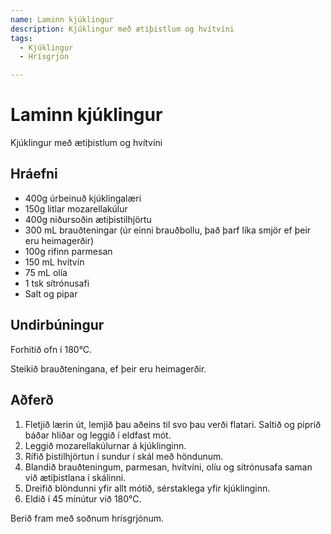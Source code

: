 ```yaml
---
name: Laminn kjúklingur
description: Kjúklingur með ætiþistlum og hvítvíni
tags:
  - Kjúklingur
  - Hrísgrjón

---
```


# Laminn kjúklingur

Kjúklingur með ætiþistlum og hvítvíni

## Hráefni

- 400g úrbeinuð kjúklingalæri
- 150g litlar mozarellakúlur
- 400g niðursoðin ætiþistilhjörtu
- 300 mL brauðteningar (úr einni brauðbollu, það þarf líka smjör ef þeir eru heimagerðir)
- 100g rifinn parmesan
- 150 mL hvítvín
- 75 mL olía
- 1 tsk sítrónusafi
- Salt og pipar

## Undirbúningur

Forhitið ofn í 180°C.

Steikið brauðteningana, ef þeir eru heimagerðir.

## Aðferð

1. Fletjið lærin út, lemjið þau aðeins til svo þau verði flatari. Saltið og piprið báðar hliðar og leggið í eldfast mót.
2. Leggið mozarellakúlurnar á kjúklinginn.
3. Rífið þistilhjörtun í sundur í skál með höndunum.
4. Blandið brauðteningum, parmesan, hvítvíni, olíu og sítrónusafa saman við ætiþistlana í skálinni.
5. Dreifið blöndunni yfir allt mótið, sérstaklega yfir kjúklinginn.
6. Eldið í 45 mínútur við 180°C.

Berið fram með soðnum hrísgrjónum.
